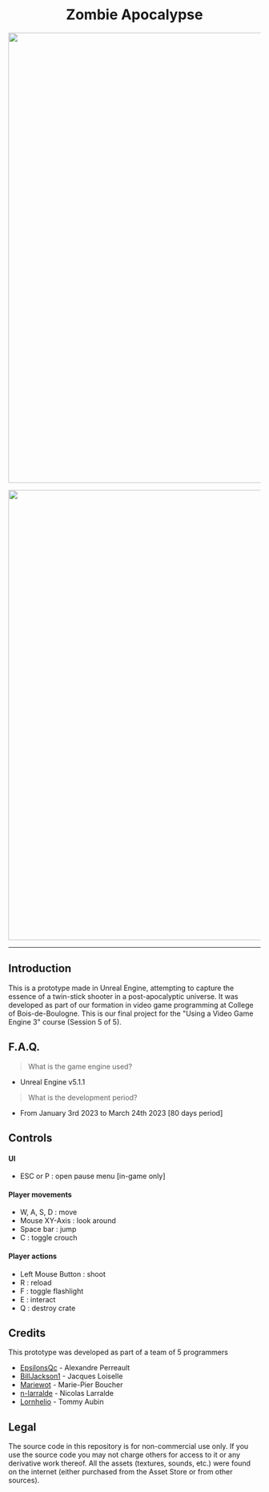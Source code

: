 <h1 align="center">Zombie Apocalypse</h1>
<p align="center"><img width="900" src="https://user-images.githubusercontent.com/11299907/227878759-7e25aa56-ff72-499e-a2bd-27d5f1a9e65b.jpg"></p>
<p align="center"><img width="900" src="https://user-images.githubusercontent.com/11299907/227879641-eac36a84-8cc8-4223-b15e-d05667e4fc08.jpg"></p>

---

## Introduction
This is a prototype made in Unreal Engine, attempting to capture the essence of a twin-stick shooter in a post-apocalyptic universe. It was developed as part of our formation in video game programming at College of Bois-de-Boulogne. This is our final project for the "Using a Video Game Engine 3" course (Session 5 of 5).

## F.A.Q.
> What is the game engine used?
- Unreal Engine v5.1.1

> What is the development period?
- From January 3rd 2023 to March 24th 2023 [80 days period]

## Controls
#### UI
- ESC or P : open pause menu [in-game only]

#### Player movements
- W, A, S, D : move
- Mouse XY-Axis : look around
- Space bar : jump
- C : toggle crouch

#### Player actions
- Left Mouse Button : shoot
- R : reload
- F : toggle flashlight
- E : interact
- Q : destroy crate

## Credits
This prototype was developed as part of a team of 5 programmers

- [EpsilonsQc](https://github.com/EpsilonsQc) - Alexandre Perreault
- [BillJackson1](https://github.com/BillJackson1) - Jacques Loiselle
- [Mariewot](https://github.com/Mariewot) - Marie-Pier Boucher
- [n-larralde](https://github.com/n-larralde) - Nicolas Larralde
- [Lornhelio](https://github.com/Lornhelio) - Tommy Aubin

## Legal
The source code in this repository is for non-commercial use only. If you use the source code you may not charge others for access to it or any derivative work thereof. All the assets (textures, sounds, etc.) were found on the internet (either purchased from the Asset Store or from other sources).
